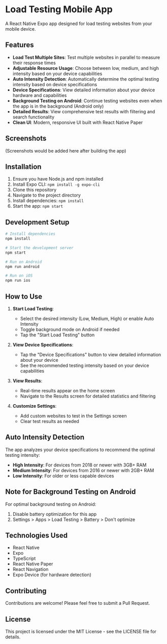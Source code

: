 # Load Testing Mobile App

A React Native Expo app designed for load testing websites from your mobile device.

## Features

- **Load Test Multiple Sites**: Test multiple websites in parallel to measure their response times
- **Adjustable Resource Usage**: Choose between low, medium, and high intensity based on your device capabilities
- **Auto Intensity Detection**: Automatically determine the optimal testing intensity based on device specifications
- **Device Specifications**: View detailed information about your device hardware and capabilities
- **Background Testing on Android**: Continue testing websites even when the app is in the background (Android only)
- **Detailed Results**: View comprehensive test results with filtering and search functionality
- **Clean UI**: Modern, responsive UI built with React Native Paper

## Screenshots

(Screenshots would be added here after building the app)

## Installation

1. Ensure you have Node.js and npm installed
2. Install Expo CLI: `npm install -g expo-cli`
3. Clone this repository
4. Navigate to the project directory
5. Install dependencies: `npm install`
6. Start the app: `npm start`

## Development Setup

```bash
# Install dependencies
npm install

# Start the development server
npm start

# Run on Android
npm run android

# Run on iOS
npm run ios
```

## How to Use

1. **Start Load Testing**:

   - Select the desired intensity (Low, Medium, High) or enable Auto Intensity
   - Toggle background mode on Android if needed
   - Tap the "Start Load Testing" button

2. **View Device Specifications**:

   - Tap the "Device Specifications" button to view detailed information about your device
   - See the recommended testing intensity based on your device capabilities

3. **View Results**:

   - Real-time results appear on the home screen
   - Navigate to the Results screen for detailed statistics and filtering

4. **Customize Settings**:
   - Add custom websites to test in the Settings screen
   - Clear test results as needed

## Auto Intensity Detection

The app analyzes your device specifications to recommend the optimal testing intensity:

- **High Intensity**: For devices from 2018 or newer with 3GB+ RAM
- **Medium Intensity**: For devices from 2016 or newer with 2GB+ RAM
- **Low Intensity**: For older or less capable devices

## Note for Background Testing on Android

For optimal background testing on Android:

1. Disable battery optimization for this app
2. Settings > Apps > Load Testing > Battery > Don't optimize

## Technologies Used

- React Native
- Expo
- TypeScript
- React Native Paper
- React Navigation
- Expo Device (for hardware detection)

## Contributing

Contributions are welcome! Please feel free to submit a Pull Request.

## License

This project is licensed under the MIT License - see the LICENSE file for details.
